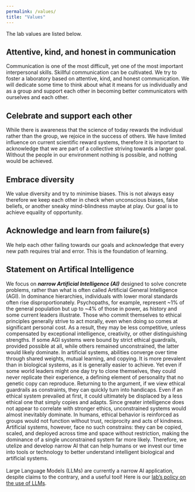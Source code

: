```yaml
---
permalink: /values/
title: "Values"
---
```


The lab values are listed below.

## Attentive, kind, and honest in communication

Communication is one of the most difficult, yet one of the most important interpersonal skills. Skillful communication can be cultivated. We try to foster a laboratory based on attentive, kind, and honest communication. We will dedicate some time to think about what it means for us individually and as a group and support each other in becoming better communicators with ourselves and each other.

## Celebrate and support each other 

While there is awareness that the science of today rewards the individual rather than the group, we rejoice in the success of others. We have limited influence on current scientific reward systems, therefore it is important to acknowledge that we are part of a collective striving towards a larger goal. Without the people in our environment nothing is possible, and nothing would be achieved.

## Embrace diversity

We value diversity and try to minimise biases. This is not always easy therefore we keep each other in check when unconscious biases, false beliefs, or another sneaky mind-blindness maybe at play. Our goal is to achieve equality of opportunity.

## Acknowledge and learn from failure(s)

We help each other failing towards our goals and acknowledge that every new path requires trial and error. This is the foundation of learning.

## Statement on Artifical Intelligence 

We focus on ***narrow Artificial Intelligence (AI)*** designed to solve concrete problems, rather than what is often called Artificial General Intelligence (AGI). In dominance hierarchies, individuals with lower moral standards often rise disproportionately. Psychopaths, for example, represent ~1% of the general population but up to ~4% of those in power, as history and some current leaders illustrate. Those who commit themselves to ethical principles generally strive to act morally, even when doing so comes at significant personal cost. As a result, they may be less competitive, unless compensated by exceptional intelligence, creativity, or other distinguishing strengths. If some AGI systems were bound by strict ethical guardrails, provided possible at all, while others remained unconstrained, the latter would likely dominate. In artificial systems, abilities converge over time through shared weights, mutual learning, and copying. It is more prevalent than in biological systems, as it is generally easier to achieve. Yet even if some world leaders might one day try to clone themselves, they could never replicate their experience, a defining element of personality that no genetic copy can reproduce. Returning to the argument, if we view ethical guardrails as constraints, they can quickly turn into handicaps. Even if an ethical system prevailed at first, it could ultimately be displaced by a less ethical one that simply copies and adapts. Since greater intelligence does not appear to correlate with stronger ethics, unconstrained systems would almost inevitably dominate. In humans, ethical behavior is reinforced as groups would not function without trust, reciprocity and acts of kindness. Artificial systems, however, face no such constrains: they can be copied, scaled, and deployed across time and space without restriction, making the dominance of a single unconstrained system far more likely. Therefore, we utelize and develop narrow AI that can help humans or we invest our time into tools or technology to better understand intelligent biological and artificial systems.
<br>
<br>
Large Language Models (LLMs) are currently a narrow AI application, despite claims to the contrary, and a useful tool! Here is our [lab’s policy on the use of LLMs](https://mhm-lab.github.io/use_LLMs/).
